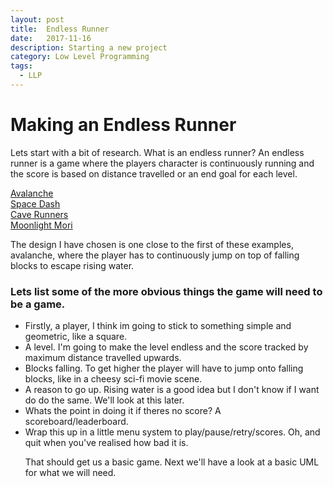 ```yaml
---
layout: post
title:  Endless Runner
date:   2017-11-16
description: Starting a new project
category: Low Level Programming
tags:
  - LLP
---
```

<h1>Making an Endless Runner</h1>
<p>
Lets start with a bit of research. What is an endless runner? 
An endless runner is a game where the players character is continuously running and 
the score is based on distance travelled or an end goal for each level.
<p>
<a class="one" href="http://www.avalanchegame.org" target="_blank">Avalanche</a>
<br><a class="one" href="https://jackv24.itch.io/space-dash" target="_blank">Space Dash</a>
<br><a class="one" href="https://guerragames.itch.io/cave-runners" target="_blank">Cave Runners</a>
<br><a class="one" href="https://playkiseki.itch.io/moonlight-mori" target="_blank">Moonlight Mori</a>
<p>
The design I have chosen is one close to the first of these examples, avalanche, 
where the player has to continuously jump on top of falling blocks to escape rising water.
<p>
<h3>Lets list some of the more obvious things the game will need to be a game.</h3>
<p>
<ul>
  <li> Firstly, a player, I think im going to stick to something simple and geometric, like a square.
  <li> A level. I'm going to make the level endless and the score tracked by maximum distance travelled upwards.
  <li> Blocks falling. To get higher the player will have to jump onto falling blocks, like in a cheesy sci-fi movie scene.
  <li> A reason to go up. Rising water is a good idea but I don't know if I want do do the same. We'll look at this later.
  <li> Whats the point in doing it if theres no score? A scoreboard/leaderboard.
  <li> Wrap this up in a little menu system to play/pause/retry/scores. Oh, and quit when you've realised how bad it is.
<p>
That should get us a basic game. Next we'll have a look at a basic UML for what we will need.
